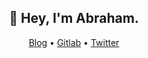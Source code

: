 <h2 align="center">👋 Hey, I'm Abraham.</h2>
<p align="center">
  <a href="https://abrahamraji.in">Blog</i></a> •
  <a href="https://gitlab.com/avron">Gitlab</i></a> •
  <a href="https://twitter.com/avron_raji">Twitter</a>
</p>
<!--
**avronr/avronr** is a ✨ _special_ ✨ repository because its `README.md` (this file) appears on your GitHub profile.

Here are some ideas to get you started:

- 🔭 I’m currently working on ...
- 🌱 I’m currently learning ...
- 👯 I’m looking to collaborate on ...
- 🤔 I’m looking for help with ...
- 💬 Ask me about ...
- 📫 How to reach me: ...
- 😄 Pronouns: ...
- ⚡ Fun fact: ...
-->
